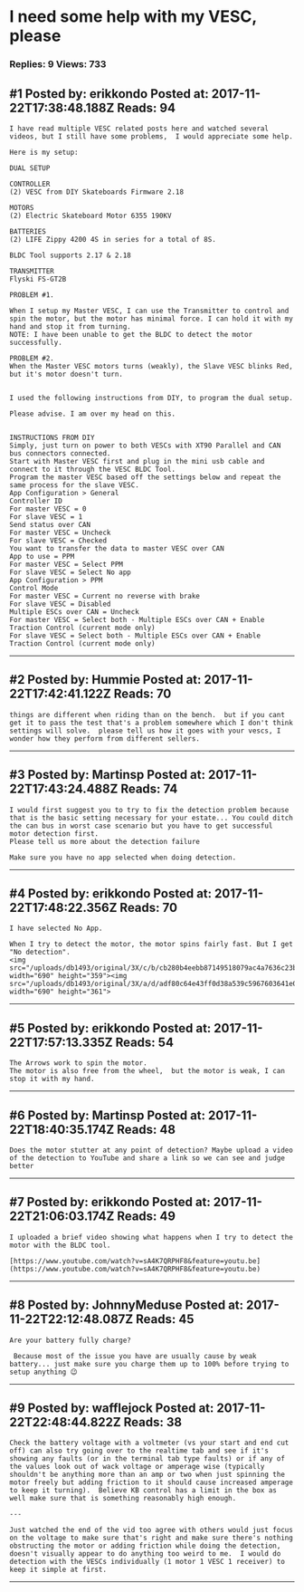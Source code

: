 # I need some help with my VESC, please

### Replies: 9 Views: 733

## \#1 Posted by: erikkondo Posted at: 2017-11-22T17:38:48.188Z Reads: 94

```
I have read multiple VESC related posts here and watched several videos, but I still have some problems,  I would appreciate some help.

Here is my setup:

DUAL SETUP

CONTROLLER
(2) VESC from DIY Skateboards Firmware 2.18

MOTORS
(2) Electric Skateboard Motor 6355 190KV

BATTERIES
(2) LIFE Zippy 4200 4S in series for a total of 8S.

BLDC Tool supports 2.17 & 2.18

TRANSMITTER
Flyski FS-GT2B

PROBLEM #1. 

When I setup my Master VESC, I can use the Transmitter to control and spin the motor, but the motor has minimal force. I can hold it with my hand and stop it from turning.
NOTE: I have been unable to get the BLDC to detect the motor successfully.

PROBLEM #2.
When the Master VESC motors turns (weakly), the Slave VESC blinks Red, but it's motor doesn't turn.


I used the following instructions from DIY, to program the dual setup.

Please advise. I am over my head on this.


INSTRUCTIONS FROM DIY
Simply, just turn on power to both VESCs with XT90 Parallel and CAN
bus connectors connected.
Start with Master VESC first and plug in the mini usb cable and
connect to it through the VESC BLDC Tool.
Program the master VESC based off the settings below and repeat the
same process for the slave VESC.
App Configuration > General
Controller ID
For master VESC = 0
For slave VESC = 1
Send status over CAN
For master VESC = Uncheck
For slave VESC = Checked
You want to transfer the data to master VESC over CAN
App to use = PPM
For master VESC = Select PPM
For slave VESC = Select No app
App Configuration > PPM
Control Mode
For master VESC = Current no reverse with brake
For slave VESC = Disabled
Multiple ESCs over CAN = Uncheck
For master VESC = Select both - Multiple ESCs over CAN + Enable
Traction Control (current mode only)
For slave VESC = Select both - Multiple ESCs over CAN + Enable
Traction Control (current mode only)
```

---
## \#2 Posted by: Hummie Posted at: 2017-11-22T17:42:41.122Z Reads: 70

```
things are different when riding than on the bench.  but if you cant get it to pass the test that's a problem somewhere which I don't think settings will solve.  please tell us how it goes with your vescs, I wonder how they perform from different sellers.
```

---
## \#3 Posted by: Martinsp Posted at: 2017-11-22T17:43:24.488Z Reads: 74

```
I would first suggest you to try to fix the detection problem because that is the basic setting necessary for your estate... You could ditch the can bus in worst case scenario but you have to get successful motor detection first. 
Please tell us more about the detection failure

Make sure you have no app selected when doing detection.
```

---
## \#4 Posted by: erikkondo Posted at: 2017-11-22T17:48:22.356Z Reads: 70

```
I have selected No App.

When I try to detect the motor, the motor spins fairly fast. But I get "No detection".
<img src="/uploads/db1493/original/3X/c/b/cb280b4eebb87149518079ac4a7636c23b955e46.PNG" width="690" height="359"><img src="/uploads/db1493/original/3X/a/d/adf80c64e43ff0d38a539c5967603641e09413fe.PNG" width="690" height="361">
```

---
## \#5 Posted by: erikkondo Posted at: 2017-11-22T17:57:13.335Z Reads: 54

```
The Arrows work to spin the motor.
The motor is also free from the wheel,  but the motor is weak, I can stop it with my hand.
```

---
## \#6 Posted by: Martinsp Posted at: 2017-11-22T18:40:35.174Z Reads: 48

```
Does the motor stutter at any point of detection? Maybe upload a video of the detection to YouTube and share a link so we can see and judge better
```

---
## \#7 Posted by: erikkondo Posted at: 2017-11-22T21:06:03.174Z Reads: 49

```
I uploaded a brief video showing what happens when I try to detect the motor with the BLDC tool.

[https://www.youtube.com/watch?v=sA4K7QRPHF8&feature=youtu.be](https://www.youtube.com/watch?v=sA4K7QRPHF8&feature=youtu.be)
```

---
## \#8 Posted by: JohnnyMeduse Posted at: 2017-11-22T22:12:48.087Z Reads: 45

```
Are your battery fully charge?

 Because most of the issue you have are usually cause by weak battery... just make sure you charge them up to 100% before trying to setup anything 😉
```

---
## \#9 Posted by: wafflejock Posted at: 2017-11-22T22:48:44.822Z Reads: 38

```
Check the battery voltage with a voltmeter (vs your start and end cut off) can also try going over to the realtime tab and see if it's showing any faults (or in the terminal tab type faults) or if any of the values look out of wack voltage or amperage wise (typically shouldn't be anything more than an amp or two when just spinning the motor freely but adding friction to it should cause increased amperage to keep it turning).  Believe KB control has a limit in the box as well make sure that is something reasonably high enough.

---

Just watched the end of the vid too agree with others would just focus on the voltage to make sure that's right and make sure there's nothing obstructing the motor or adding friction while doing the detection, doesn't visually appear to do anything too weird to me.  I would do detection with the VESCs individually (1 motor 1 VESC 1 receiver) to keep it simple at first.
```

---
